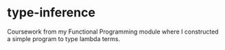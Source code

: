 # type-inference
Coursework from my Functional Programming module where I constructed a simple program to type lambda terms.
